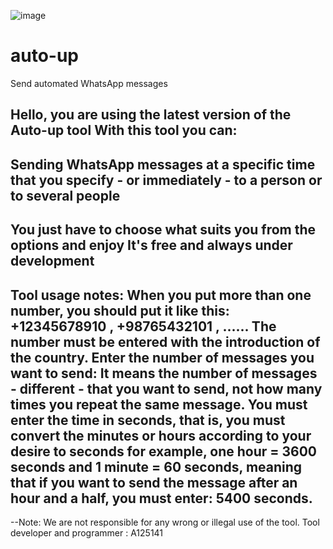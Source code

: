 ![image](https://github.com/ABooD125141/auto-up/assets/136172276/3bc8dd23-6a5b-4065-91e4-675c11f07fda)

# auto-up
Send automated WhatsApp messages
        
Hello, you are using the latest version of the Auto-up tool
With this tool you can:
------------------------------------------------------------------------------------
Sending WhatsApp messages at a specific time that you specify - or immediately - to a person or to several people
------------------------------------------------------------------------------------
You just have to choose what suits you from the options and enjoy
It's free and always under development
------------------------------------------------------------------------------------
Tool usage notes:
When you put more than one number, you should put it like this:
+12345678910 , +98765432101 , ......
The number must be entered with the introduction of the country.
Enter the number of messages you want to send:
It means the number of messages - different - that you want to send, 
not how many times you repeat the same message.
You must enter the time in seconds, that is, you must convert the minutes or hours according to your desire to seconds
for example, one hour = 3600 seconds and 1 minute = 60 seconds, meaning that if you want to send the message after an hour and a half, 
you must enter: 5400 seconds.
------------------------------------------------------------------------------------
--Note: We are not responsible for any wrong or illegal use of the tool.
Tool developer and programmer :
A125141

